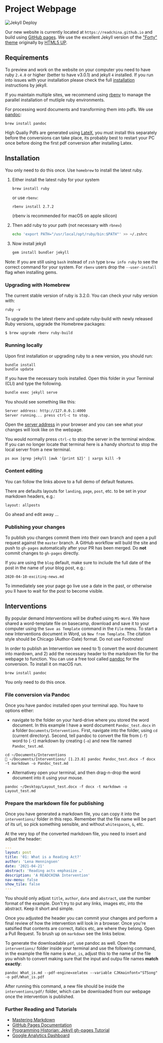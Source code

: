 # Project Webpage
![Jekyll Deploy](https://github.com/duncdrum/forty-jekyll-theme/workflows/Jekyll%20Deploy/badge.svg)

Our new website is currently located at `https://readchina.github.io` and build using [GitHub pages](https://pages.github.com). We use the excellent Jekyll version of the ["Forty" theme](https://github.com/andrewbanchich/forty-jekyll-theme) originally by [HTML5 UP](https://html5up.net/).  

## Requirements
To preview and work on the website on your computer you need to have ruby `2.4.0` or higher  (better to have v3.0.1) and jekyll `4` installed. If you run into issues with your installation please check the full [installation](https://jekyllrb.com/docs/installation/macos/) instructions by jekyll.

If you maintain multiple sites, we recommend using [rbenv](https://github.com/rbenv/rbenv) to manage the parallel installation of mutliple ruby environments. 

For processing word documents and transforming them into pdfs. We use [pandoc](https://pandoc.org/index.html):

```shell
brew install pandoc
```

High Qualiy Pdfs are generated using [LateX](https://www.tug.org/mactex/), you must install this separately before the conversions can take place, its probably best to restart your PC once before doing the first pdf conversion after installing Latex. 

## Installation
You only need to do this once. Use `homebrew` to install the latest ruby.
1.  Either install the latest ruby for your system
    ```zsh
    brew install ruby
    ```
    or use `rbenv`:
    ```shell
    rbenv install 2.7.2
    ```

    (rbenv is recommended for macOS on apple silicon)

1.  Then add ruby to your path (not necessary with `rbnev`)
    ```zsh
    echo 'export PATH="/usr/local/opt/ruby/bin:$PATH"' >> ~/.zshrc
    ```
1.  Now install jekyll
    ```zsh
    gem install bundler jekyll
    ```

Note: If you are still using `bash` instead of `zsh` type `brew info ruby` to see the correct command for your system.
For `rbenv` users drop the `--user-install` flag when installing gems.

### Upgrading with Homebrew

The current stable version of ruby is 3.2.0.  You can check your ruby version with:

```
ruby -v
```

To upgrade to the latest rbenv and update ruby-build with newly released Ruby versions, upgrade the Homebrew packages:

```
$ brew upgrade rbenv ruby-build
```

### Running locally

Upon first installation or upgrading ruby to a new version, you should run:

```
bundle install 
bundle update
```

If you have the necessary tools installed. Open this folder in your Terminal (CLI) and type the following.

```zsh
bundle exec jekyll serve
```

You should see something like this:

```zsh
Server address: http://127.0.0.1:4000
Server running... press ctrl-c to stop.
```

Open the [server address](http://127.0.0.1:4000) in your browser and you can see what your changes will look like on the webpage.

You would normally press `ctrl-c` to stop the server in the terminal window. If you can no longer locate that terminal here is a handy shortcut to stop the local server from a new terminal.
```
ps aux |grep jekyll |awk '{print $2}' | xargs kill -9
```

### Content editing
You can follow the links above to a full demo of default features.

There are defaults layouts for `landing`, `page`, `post`, etc.  to be set in your markdown headers, e.g.:

```
layout: allposts
```

Go ahead and edit away ...

### Publishing your changes
To publish you changes commit them into their own branch and open a pull request against the `master` branch. A GitHub workflow will build the site and push to `gh-pages` automatically after your PR has been merged. Do **not** commit changes to `gh-pages` directly.

If you are using the `blog` default, make sure to include the full date of the post in the name of your blog post, e.g.:

```
2020-04-10-exciting-news.md
```

To immediately see your page go live use a date in the past, or otherwise you ll have to wait for the post to become visible.

## Interventions
By popular demand *Interventions* will be drafted using `MS-Word`. We have shared a word-template file on basecamp, download and save it to your computer using the `Save as Template` command in the `File` menu. To start a new Interventions document in Word, us `New from Template`. The citation style should be Chicago (Author-Date) format. Do not use Footnotes!

In order to publish an Intervention we need to 1) convert the word document into mardown, and 2) add the necessary header to the markdown file for the webpage to function. You can use a free tool called [pandoc](https://pandoc.org/index.html) for the conversion. To install it on macOS run.

```shell
brew install pandoc
```

You only need to do this once. 

### File conversion via Pandoc 
Once you have pandoc installed open your terminal app. You have to options either:
- navigate to the folder on your hard-drive where you stored the word document. In this example I have a word document `Pandoc_test.docx` in a folder `Documents/Interventions`. First, navigate into the folder, using `cd` (current directory). Second, tell pandoc to convert the file from (`-f`) word to (`-t`) markdown by creating (`-o`) and new file named `Pandoc_test.md`. 
```shell
cd ~/Documents/Interventions 
 ~/Documents/Interventions/ [1.23.8] pandoc Pandoc_test.docx -f docx -t markdown -o Pandoc_test.md
```

- Alternativey open your terminal, and then drag-n-drop the word document into it using your mouse. 
```shell 
pandoc ~/Desktop/Layout_test.docx -f docx -t markdown -o Layout_test.md
```

### Prepare the markdown file for publishing
Once you have generated a markdown file, you can copy it into the `interventions/` folder in this repo. Remember that the file name will be part of its url, so pick something sensible, and without `whitespaces`, `&`, etc. 

At the very top of the converted markdown file, you need to insert and adjust the header:

```yml
---
layout: post
title: '01: What is a Reading Act?'
author: 'Lena Henningsen'
date: '2021-04-21'
abstract: 'Reading acts emphasize …'
description: 'A READCHINA Intervention'
nav-menu: false
show_tile: false
---
```

You should only adjust `title`, `author`, `date` and `abstract`, use the number format of the example. Don't try to put any links, images etc, into the abstract. Keep it short and simple. 

Once you adjusted the header you can commit your changes and perform a final review of how the intervention will look in a browser. Once you're satsified that contents are correct, italics etc, are where they belong. Open a Pull Request. To brush up on `markdown` see the links below. 

To generate the downloadable `pdf`, use pandoc as well. Open the `interventions/` folder inside your terminal and use the following command, in the example the file name is `What_is`, adjust this to the name of the file you whish to convert making sure that the input and outpu file names **match exactly**:

```shell
pandoc What_is.md --pdf-engine=xelatex --variable CJKmainfont="STSong" -o pdf/What_is.pdf
```

After running this command, a new file should be inside the `interventions/pdf/` folder, which can be downloaded from our webpage once the intervention is published. 

### Further Reading and Tutorials
-   [Mastering Markdown](https://guides.github.com/features/mastering-markdown/)
-   [GitHub Pages Documentation](https://help.github.com/en/github/working-with-github-pages)
-   [Programming Historian: Jekyll gh-pages Tutorial](https://programminghistorian.org/en/lessons/building-static-sites-with-jekyll-github-pages)
-   [Google Analytics Dashboard](https://analytics.google.com/analytics/web/provision/#/p272623122/reports/defaulthome)
